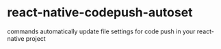 # react-native-codepush-autoset
commands automatically update file settings for code push in your react-native project
